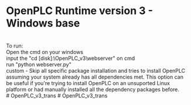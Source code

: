 # OpenPLC Runtime version 3 - Windows base

<br/>
To run:  
<br/>
Open the cmd on your windows  
<br/>
input the "cd [disk]:\OpenPLC_v3\webserver" on cmd  
<br/>
run "python webserver.py"
<br/>
custom - Skip all specific package installation and tries to install OpenPLC assuming your system already has all dependencies met. This option can be useful if you're trying to install OpenPLC on an unsuported Linux platform or had manually installed all the dependency packages before.
<br/>
# OpenPLC_v3_trans
# OpenPLC_v3_trans
